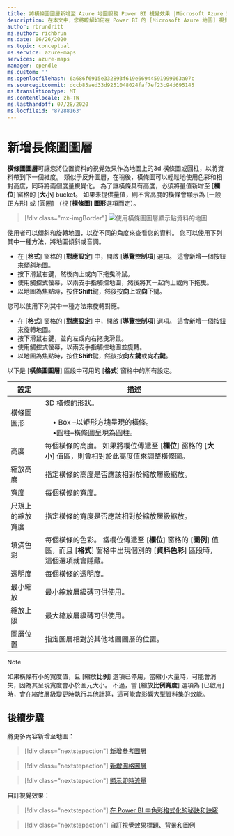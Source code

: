 ```yaml
---
title: 將橫條圖圖層新增至 Azure 地圖服務 Power BI 視覺效果 |Microsoft Azure 對應
description: 在本文中，您將瞭解如何在 Power BI 的 [Microsoft Azure 地圖] 視覺效果中使用橫條圖圖層。
author: rbrundritt
ms.author: richbrun
ms.date: 06/26/2020
ms.topic: conceptual
ms.service: azure-maps
services: azure-maps
manager: cpendle
ms.custom: ''
ms.openlocfilehash: 6a686f6915e332893f619e66944591999063a07c
ms.sourcegitcommit: dccb85aed33d9251048024faf7ef23c94d695145
ms.translationtype: MT
ms.contentlocale: zh-TW
ms.lasthandoff: 07/28/2020
ms.locfileid: "87288163"
---
```

# <a name="add-a-bar-chart-layer"></a>新增長條圖圖層

**橫條圖圖層**可讓您將位置資料的視覺效果作為地圖上的3d 橫條圖或圓柱，以將資料帶到下一個維度。 類似于反升圖層，在稍後，橫條圖可以輕鬆地使用色彩和相對高度，同時將兩個度量視覺化。 為了讓橫條具有高度，必須將量值新增至 [**欄位**] 窗格的 [**大小**] bucket。 如果未提供量值，則不含高度的橫條會顯示為 [一般正方形] 或 [圓圈] （視 [**橫條圖] 圖形**選項而定）。

> [!div class="mx-imgBorder"]
> ![使用橫條圖圖層顯示點資料的地圖](media/power-bi-visual/bar-chart-layer-styled.png)

使用者可以傾斜和旋轉地圖，以從不同的角度來查看您的資料。 您可以使用下列其中一種方法，將地圖傾斜或音調。

-   在 [**格式**] 窗格的 [**對應設定**] 中，開啟 [**導覽控制項**] 選項。 這會新增一個按鈕來傾斜地圖。
-   按下滑鼠右鍵，然後向上或向下拖曳滑鼠。
-   使用觸控式螢幕，以兩支手指觸控地圖，然後將其一起向上或向下拖曳。
-   以地圖為焦點時，按住**Shift**鍵，然後按**向上**或**向下**鍵。

您可以使用下列其中一種方法來旋轉對應。

-   在 [**格式**] 窗格的 [**對應設定**] 中，開啟 [**導覽控制項**] 選項。 這會新增一個按鈕來旋轉地圖。
-   按下滑鼠右鍵，並向左或向右拖曳滑鼠。
-   使用觸控式螢幕，以兩支手指觸控地圖並旋轉。
-   以地圖為焦點時，按住**Shift**鍵，然後按**向左鍵**或**向右鍵**。

以下是 [**橫條圖圖層**] 區段中可用的 [**格式**] 窗格中的所有設定。

| 設定              | 描述      |
|----------------------|------------------|
| 橫條圖圖形            | 3D 橫條的形狀。<br/><br/>&nbsp;&nbsp;&nbsp;&nbsp;• Box –以矩形方塊呈現的橫條。<br/>&nbsp;&nbsp;&nbsp;&nbsp;•圓柱–橫條圖呈現為圓柱。 |
| 高度               | 每個橫條的高度。 如果將欄位傳遞至 [**欄位**] 窗格的 [**大小**] 值區，則會相對於此高度值來調整橫條圖。 |
| 縮放高度 | 指定橫條的高度是否應該相對於縮放層級縮放。 |
| 寬度                | 每個橫條的寬度。  |
| 尺規上的縮放寬度  | 指定橫條的寬度是否應該相對於縮放層級縮放。  |
| 填滿色彩           | 每個橫條的色彩。 當欄位傳遞至 [**欄位**] 窗格的 [**圖例**] 值區，而且 [**格式**] 窗格中出現個別的 [**資料色彩**] 區段時，這個選項就會隱藏。 |
| 透明度         | 每個橫條的透明度。 |
| 最小縮放             | 最小縮放層級磚可供使用。 |
| 縮放上限             | 最大縮放層級磚可供使用。 |
| 圖層位置       | 指定圖層相對於其他地圖圖層的位置。 |

> [!NOTE]
> 如果橫條有小的寬度值，且 [縮放**比例**] 選項已停用，當縮小大量時，可能會消失，因為其呈現寬度會小於圖元大小。 不過，當 [縮放**比例寬度**] 選項為 [已啟用] 時，會在縮放層級變更時執行其他計算，這可能會影響大型資料集的效能。

## <a name="next-steps"></a>後續步驟

將更多內容新增至地圖：

> [!div class="nextstepaction"]
> [新增參考圖層](power-bi-visual-add-reference-layer.md)

> [!div class="nextstepaction"]
> [新增圖格圖層](power-bi-visual-add-tile-layer.md)

> [!div class="nextstepaction"]
> [顯示即時流量](power-bi-visual-show-real-time-traffic.md)

自訂視覺效果：

> [!div class="nextstepaction"]
> [在 Power BI 中色彩格式化的秘訣和訣竅](https://docs.microsoft.com/power-bi/visuals/service-tips-and-tricks-for-color-formatting)

> [!div class="nextstepaction"]
> [自訂視覺效果標題、背景和圖例](https://docs.microsoft.com/power-bi/visuals/power-bi-visualization-customize-title-background-and-legend)
